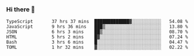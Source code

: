 ### Hi there 👋

<!--START_SECTION:waka-->

```text
TypeScript       37 hrs 37 mins  █████████████▓░░░░░░░░░░░   54.08 %
JavaScript       9 hrs 36 mins   ███▒░░░░░░░░░░░░░░░░░░░░░   13.80 %
JSON             6 hrs 3 mins    ██▒░░░░░░░░░░░░░░░░░░░░░░   08.70 %
HTML             5 hrs 2 mins    █▓░░░░░░░░░░░░░░░░░░░░░░░   07.24 %
Bash             3 hrs 6 mins    █░░░░░░░░░░░░░░░░░░░░░░░░   04.47 %
TOML             1 hr 32 mins    ▓░░░░░░░░░░░░░░░░░░░░░░░░   02.22 %
```

<!--END_SECTION:waka-->

<!--
**arlenxuzj/arlenxuzj** is a ✨ _special_ ✨ repository because its `README.md` (this file) appears on your GitHub profile.

Here are some ideas to get you started:

- 🔭 I’m currently working on ...
- 🌱 I’m currently learning ...
- 👯 I’m looking to collaborate on ...
- 🤔 I’m looking for help with ...
- 💬 Ask me about ...
- 📫 How to reach me: ...
- 😄 Pronouns: ...
- ⚡ Fun fact: ...
-->
